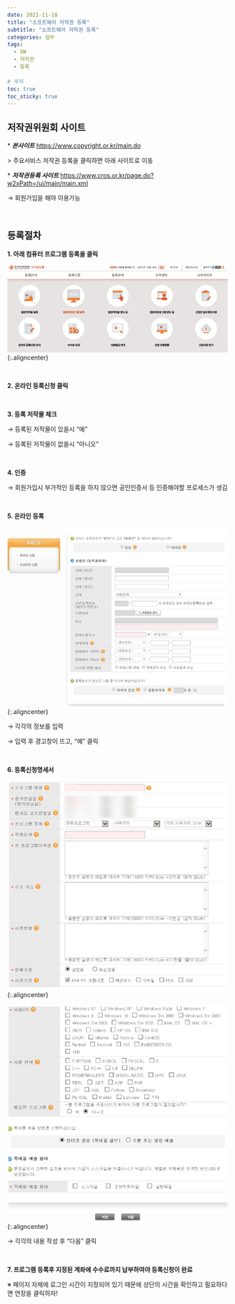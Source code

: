 ```yaml
---
date: 2021-11-18
title: "소프트웨어 저작권 등록"
subtitle: "소프트웨어 저작권 등록"
categories: 실무
tags:
  - SW
  - 저작권
  - 등록

# 목차
toc: true  
toc_sticky: true 
---
```

## 저작권위원회 사이트

\* ***본사이트*** https://www.copyright.or.kr/main.do

\> 주요서비스 저작권 등록을 클릭하면 아래 사이트로 이동

\* ***저작권등록 사이트*** https://www.cros.or.kr/page.do?w2xPath=/ui/main/main.xml

→ 회원가입을 해야 이용가능

<br>

## 등록절차

**1. 아래 컴퓨터 프로그램 등록을 클릭**

![soft1](/assets/실무/soft1.png ){:.aligncenter}

<br>

**2. 온라인 등록신청 클릭**

<br>

**3. 등록 저작물 체크**

→ 등록된 저작물이 있을시 “예”

→ 등록된 저작물이 없을시 “아니오”

<br>

**4. 인증**

→ 회원가입시 부가적인 등록을 하지 않으면 공인인증서 등 인증해야할 프로세스가 생김

<br>

**5. 온라인 등록**

![soft2](/assets/실무/soft2.png ){:.aligncenter}

→ 각각의 정보를 입력

→ 입력 후 경고창이 뜨고, “예” 클릭

<br>

**6. 등록신청명세서**

![soft3](/assets/실무/soft3.png ){:.aligncenter}

![soft4](/assets/실무/soft4.png ){:.aligncenter}

→ 각각의 내용 작성 후 “다음” 클릭

<br>

**7. 프로그램 등록후 지정된 계좌에 수수료까지 납부하여야 등록신청이 완료**





※ 페이지 자체에 로그인 시간이 지정되어 있기 때문에 상단의 시간을 확인하고 필요하다면 연장을 클릭하자!
﻿